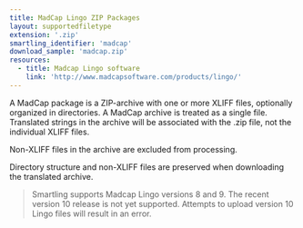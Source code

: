 ```yaml
---
title: MadCap Lingo ZIP Packages
layout: supportedfiletype
extension: '.zip'
smartling_identifier: 'madcap'
download_sample: 'madcap.zip'
resources: 
  - title: Madcap Lingo software
    link: 'http://www.madcapsoftware.com/products/lingo/'
---
```


A MadCap package is a ZIP-archive with one or more XLIFF files, optionally organized in directories. A MadCap archive is treated as a single file. Translated strings in the archive will be associated with the .zip file, not the individual XLIFF files.

Non-XLIFF files in the archive are excluded from processing.

Directory structure and non-XLIFF files are preserved when downloading the translated archive.

> Smartling supports Madcap Lingo versions 8 and 9. The recent version 10 release is not yet supported. Attempts to upload version 10 Lingo files will result in an error.
